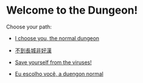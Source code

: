 # Welcome to the Dungeon!

Choose your path:

* [I choose you, the normal dungeon](english/normal-dungeon/begin-journey.md)

* [不到長城非好漢](chinese/great-wall/begin-journey.md)

* [Save yourself from the viruses!](english/covid-19/begin-journey.md)

* [Eu escolho você, a duengon normal](portuguese/normal-dugeon/begin-journey.md)
